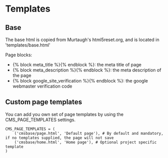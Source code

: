 Templates
=========

Base
----

The base html is copied from Murtaugh's html5reset.org, and is located in 'templates/base.html'

Page blocks:

- {% block meta_title %}{% endblock %}: the meta title of page
- {% block meta_description %}{% endblock %}: the meta description of the page
- {% block google_site_verification %}{% endblock %}: the google webmaster verification code

Custom page templates
---------------------

You can add you own set of page templates by using the CMS_PAGE_TEMPLATES settings.

	CMS_PAGE_TEMPLATES = (
		('cmsbase/page.html', 'Default page'), # By default and mandatory, if no templates supplied, the page will not save
		('cmsbase/home.html', 'Home page'), # Optional project specific template
	)